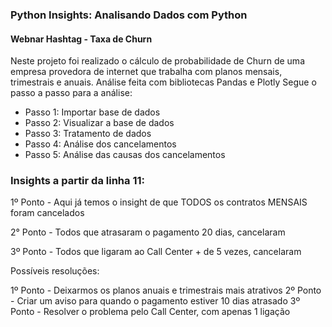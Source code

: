 ### Python Insights: Analisando Dados com Python
#### Webnar Hashtag - Taxa de Churn

Neste projeto foi realizado o cálculo de probabilidade de Churn de uma empresa provedora de internet que trabalha com planos mensais, trimestrais e anuais. 
Análise feita com bibliotecas Pandas e Plotly
Segue o passo a passo para a análise:

- Passo 1: Importar base de dados
- Passo 2: Visualizar a base de dados
- Passo 3: Tratamento de dados
- Passo 4: Análise dos cancelamentos
- Passo 5: Análise das causas dos cancelamentos

### Insights a partir da linha 11:

1º Ponto - Aqui já temos o insight de que TODOS os contratos MENSAIS foram cancelados

2° Ponto - Todos que atrasaram o pagamento 20 dias, cancelaram

3º Ponto - Todos que ligaram ao Call Center + de 5 vezes, cancelaram

Possíveis resoluções:

1º Ponto - Deixarmos os planos anuais e trimestrais mais atrativos
2º Ponto - Criar um aviso para quando o pagamento estiver 10 dias atrasado
3º Ponto - Resolver o problema pelo Call Center, com apenas 1 ligação
